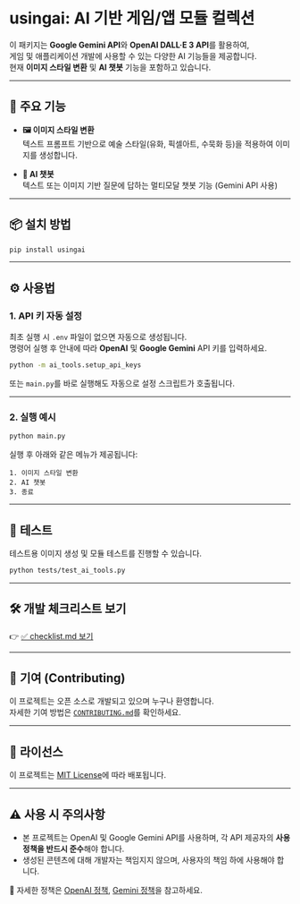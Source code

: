 # usingai: AI 기반 게임/앱 모듈 컬렉션

이 패키지는 **Google Gemini API**와 **OpenAI DALL·E 3 API**를 활용하여,  
게임 및 애플리케이션 개발에 사용할 수 있는 다양한 AI 기능들을 제공합니다.  
현재 **이미지 스타일 변환** 및 **AI 챗봇** 기능을 포함하고 있습니다.

---

## 🚀 주요 기능

- **🖼️ 이미지 스타일 변환**  
  텍스트 프롬프트 기반으로 예술 스타일(유화, 픽셀아트, 수묵화 등)을 적용하여 이미지를 생성합니다.

- **🤖 AI 챗봇**  
  텍스트 또는 이미지 기반 질문에 답하는 멀티모달 챗봇 기능 (Gemini API 사용)

---

## 📦 설치 방법

```bash
pip install usingai
```

---

## ⚙️ 사용법

### 1. API 키 자동 설정

최초 실행 시 `.env` 파일이 없으면 자동으로 생성됩니다.  
명령어 실행 후 안내에 따라 **OpenAI** 및 **Google Gemini** API 키를 입력하세요.

```bash
python -m ai_tools.setup_api_keys
```

또는 `main.py`를 바로 실행해도 자동으로 설정 스크립트가 호출됩니다.

---

### 2. 실행 예시

```bash
python main.py
```

실행 후 아래와 같은 메뉴가 제공됩니다:

```
1. 이미지 스타일 변환
2. AI 챗봇
3. 종료
```

---

## 🧪 테스트

테스트용 이미지 생성 및 모듈 테스트를 진행할 수 있습니다.

```bash
python tests/test_ai_tools.py
```

---

## 🛠️ 개발 체크리스트 보기

👉 [✅ checklist.md 보기](docs/checklist.md)

---

## 🤝 기여 (Contributing)

이 프로젝트는 오픈 소스로 개발되고 있으며 누구나 환영합니다.  
자세한 기여 방법은 [`CONTRIBUTING.md`](CONTRIBUTING.md)를 확인하세요.

---

## 📄 라이선스

이 프로젝트는 [MIT License](LICENSE)에 따라 배포됩니다.

---

## ⚠️ 사용 시 주의사항

- 본 프로젝트는 OpenAI 및 Google Gemini API를 사용하며, 각 API 제공자의 **사용 정책을 반드시 준수**해야 합니다.
- 생성된 콘텐츠에 대해 개발자는 책임지지 않으며, 사용자의 책임 하에 사용해야 합니다.

📄 자세한 정책은 [OpenAI 정책](https://openai.com/policies/usage-policies), [Gemini 정책](https://ai.google.dev/terms)을 참고하세요.
